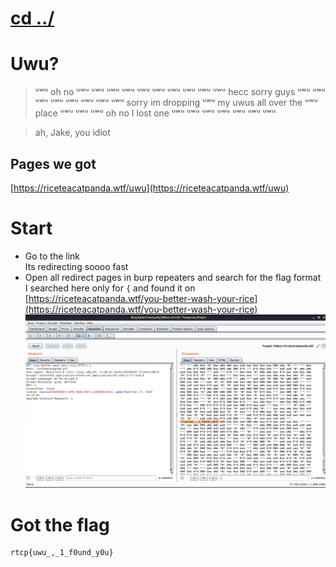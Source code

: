 # [cd ../](../../index.md)
# Uwu?

> ᵘʷᵘ oh no ᵘʷᵘ ᵘʷᵘ ᵘʷᵘ ᵘʷᵘ ᵘʷᵘ ᵘʷᵘ ᵘʷᵘ ᵘʷᵘ ᵘʷᵘ ᵘʷᵘ hecc sorry guys ᵘʷᵘ ᵘʷᵘ ᵘʷᵘ ᵘʷᵘ ᵘʷᵘ ᵘʷᵘ ᵘʷᵘ ᵘʷᵘ sorry im dropping ᵘʷᵘ my uwus all over the ᵘʷᵘ place ᵘʷᵘ ᵘʷᵘ ᵘʷᵘ oh no I lost one ᵘʷᵘ ᵘʷᵘ ᵘʷᵘ ᵘʷᵘ ᵘʷᵘ ᵘʷᵘ ᵘʷᵘ

> ah, Jake, you idiot

## Pages we got
[https://riceteacatpanda.wtf/uwu](https://riceteacatpanda.wtf/uwu)  

# Start
- Go to the link  
Its redirecting soooo fast
- Open all redirect pages in burp repeaters and search for the flag format  
I searched here only for `{` and found it on [https://riceteacatpanda.wtf/you-better-wash-your-rice](https://riceteacatpanda.wtf/you-better-wash-your-rice)  
![uwu](uwu.png)

# Got the flag
```
rtcp{uwu_,_1_f0und_y0u}
```

